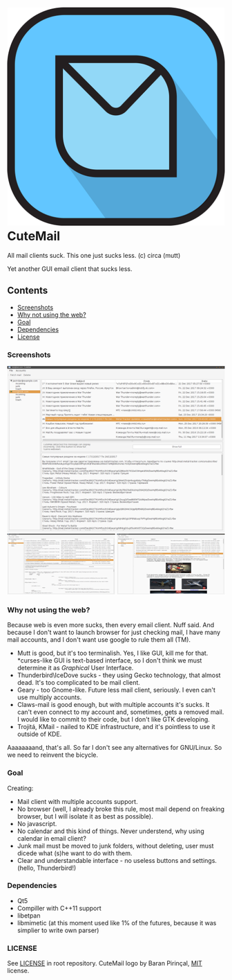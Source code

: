 # ![CuteMail logo](logo/logo.png) CuteMail
All mail clients suck. This one just sucks less. (c) circa (mutt)

Yet another GUI email client that sucks less.

## Contents

* [Screenshots](#screenshots)
* [Why not using the web?](#why-not-using-the-web)
* [Goal](#goal)
* [Dependencies](#dependencies)
* [License](#license)

### Screenshots

<p align="center">
  <img src="screenshots/cutemail-main.png?raw=true" alt="Main screenshot"/>
  <img src="screenshots/cutemail-textmail.png?raw=true" width="250px" height="140px" alt="Main window with text"/>
  <img src="screenshots/cutemail-htmlmail.png?raw=true" width="250px" height="140px" alt="Main window with html"/>
</p>

### Why not using the web?
Because web is even more sucks, then every email client. Nuff said. And because I don't want to launch browser for just checking mail, I have many mail accounts, and I don't want use google to rule them all (TM).
- Mutt is good, but it's too terminalish. Yes, I like GUI, kill me for that. \*curses-like GUI is text-based interface, so I don't think we must determine it as *Graphical* User Interface.
- Thunderbird\IceDove sucks - they using Gecko technology, that almost dead. It's too complicated to be mail client.
- Geary - too Gnome-like. Future less mail client, seriously. I even can't use multiply accounts.
- Claws-mail is good enough, but with multiple accounts it's sucks. It can't even connect to my account and, sometimes, gets a removed mail. I would like to commit to their code, but I don't like GTK developing.
- Trojitá, KMail - nailed to KDE infrastructure, and it's pointless to use it outside of KDE.

Aaaaaaaand, that's all. So far I don't see any alternatives for GNU/Linux. So we need to reinvent the bicycle.

### Goal
Creating:
- Mail client with multiple accounts support.
- No browser (well, I already broke this rule, most mail depend on freaking browser, but I will isolate it as best as possible).
- No javascript.
- No calendar and this kind of things. Never understend, why using calendar in email client?
- Junk mail must be moved to junk folders, without deleting, user must dicede what (s)he want to do with them.
- Clear and understandable interface - no useless buttons and settings. (hello, Thunderbird!)

### Dependencies
- Qt5
- Compiller with C++11 support
- libetpan
- libmimetic (at this moment used like 1% of the futures, because it was simplier to write own parser)

### LICENSE
See [LICENSE](LICENSE) in root repository.
CuteMail logo by Baran Pirinçal, [MIT](logo/LICENSE) license.
